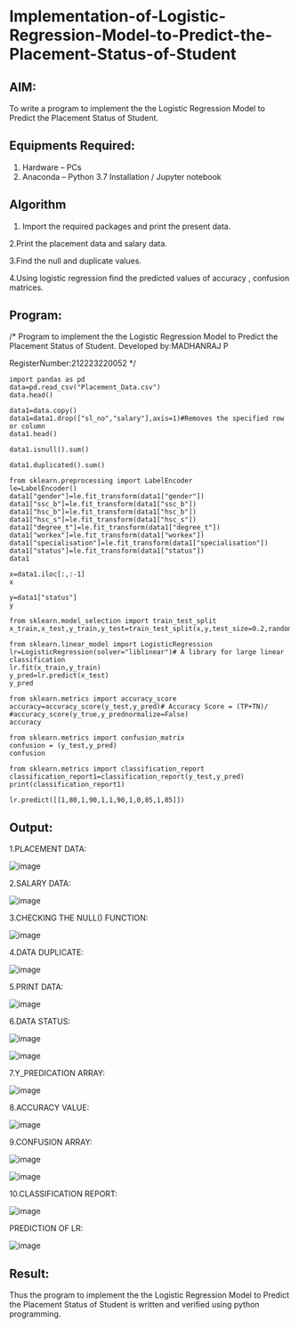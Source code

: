 # Implementation-of-Logistic-Regression-Model-to-Predict-the-Placement-Status-of-Student

## AIM:
To write a program to implement the the Logistic Regression Model to Predict the Placement Status of Student.

## Equipments Required:
1. Hardware – PCs
2. Anaconda – Python 3.7 Installation / Jupyter notebook

## Algorithm
1. Import the required packages and print the present data.

2.Print the placement data and salary data.

3.Find the null and duplicate values.

4.Using logistic regression find the predicted values of accuracy , confusion matrices. 

## Program:
/*
Program to implement the the Logistic Regression Model to Predict the Placement Status of Student.
Developed by:MADHANRAJ P

RegisterNumber:212223220052 
*/
```
import pandas as pd
data=pd.read_csv("Placement_Data.csv")
data.head()

data1=data.copy()
data1=data1.drop(["sl_no","salary"],axis=1)#Removes the specified row or column
data1.head()

data1.isnull().sum()

data1.duplicated().sum()

from sklearn.preprocessing import LabelEncoder
le=LabelEncoder()
data1["gender"]=le.fit_transform(data1["gender"])
data1["ssc_b"]=le.fit_transform(data1["ssc_b"])
data1["hsc_b"]=le.fit_transform(data1["hsc_b"])
data1["hsc_s"]=le.fit_transform(data1["hsc_s"])
data1["degree_t"]=le.fit_transform(data1["degree_t"])
data1["workex"]=le.fit_transform(data1["workex"])
data1["specialisation"]=le.fit_transform(data1["specialisation"])
data1["status"]=le.fit_transform(data1["status"])
data1

x=data1.iloc[:,:-1]
x

y=data1["status"]
y

from sklearn.model_selection import train_test_split
x_train,x_test,y_train,y_test=train_test_split(x,y,test_size=0.2,random_state=0)

from sklearn.linear_model import LogisticRegression
lr=LogisticRegression(solver="liblinear")# A library for large linear classification
lr.fit(x_train,y_train)
y_pred=lr.predict(x_test)
y_pred

from sklearn.metrics import accuracy_score
accuracy=accuracy_score(y_test,y_pred)# Accuracy Score = (TP+TN)/
#accuracy_score(y_true,y_prednormalize=False)
accuracy

from sklearn.metrics import confusion_matrix
confusion = (y_test,y_pred)
confusion

from sklearn.metrics import classification_report
classification_report1=classification_report(y_test,y_pred)
print(classification_report1)

lr.predict([[1,80,1,90,1,1,90,1,0,85,1,85]])
```

## Output:
1.PLACEMENT DATA:

![image](https://github.com/preethi2831/Implementation-of-Logistic-Regression-Model-to-Predict-the-Placement-Status-of-Student/assets/155142246/ee33d2ba-a53d-498f-85b8-e2dab2cdbedb)

2.SALARY DATA:

![image](https://github.com/preethi2831/Implementation-of-Logistic-Regression-Model-to-Predict-the-Placement-Status-of-Student/assets/155142246/8725adf4-c455-422c-a372-2dbb1e8113c4)

3.CHECKING THE NULL() FUNCTION:

![image](https://github.com/preethi2831/Implementation-of-Logistic-Regression-Model-to-Predict-the-Placement-Status-of-Student/assets/155142246/cb4fb35a-2bb8-493c-bae3-5e3121976a34)

4.DATA DUPLICATE:

![image](https://github.com/preethi2831/Implementation-of-Logistic-Regression-Model-to-Predict-the-Placement-Status-of-Student/assets/155142246/d3cccb38-4652-4180-8ff6-4706075d56c6)

5.PRINT DATA:

![image](https://github.com/preethi2831/Implementation-of-Logistic-Regression-Model-to-Predict-the-Placement-Status-of-Student/assets/155142246/56730a28-df28-41c7-bda7-67e3d37a229b)

6.DATA STATUS:

![image](https://github.com/preethi2831/Implementation-of-Logistic-Regression-Model-to-Predict-the-Placement-Status-of-Student/assets/155142246/0c4a453f-2c31-4c96-9592-03932695c344)

![image](https://github.com/preethi2831/Implementation-of-Logistic-Regression-Model-to-Predict-the-Placement-Status-of-Student/assets/155142246/58ea4c7a-363d-4ba5-802e-d23817a8bd16)


7.Y_PREDICATION ARRAY:

![image](https://github.com/preethi2831/Implementation-of-Logistic-Regression-Model-to-Predict-the-Placement-Status-of-Student/assets/155142246/0fbee6ad-a702-4921-9de9-a151a6632a66)

8.ACCURACY VALUE:

![image](https://github.com/preethi2831/Implementation-of-Logistic-Regression-Model-to-Predict-the-Placement-Status-of-Student/assets/155142246/f694719f-4dc5-4f9b-bb40-6cf738238833)

9.CONFUSION ARRAY:

![image](https://github.com/preethi2831/Implementation-of-Logistic-Regression-Model-to-Predict-the-Placement-Status-of-Student/assets/155142246/0c4a235c-e8a8-4216-ad4a-39201be2bfb9)

![image](https://github.com/preethi2831/Implementation-of-Logistic-Regression-Model-to-Predict-the-Placement-Status-of-Student/assets/155142246/f8398a01-728e-4203-9cc7-02722a726f50)

10.CLASSIFICATION REPORT:

![image](https://github.com/preethi2831/Implementation-of-Logistic-Regression-Model-to-Predict-the-Placement-Status-of-Student/assets/155142246/8837b5af-b14c-4184-9385-8dc065da0c41)

PREDICTION OF LR:

![image](https://github.com/preethi2831/Implementation-of-Logistic-Regression-Model-to-Predict-the-Placement-Status-of-Student/assets/155142246/b1511eef-9954-49c5-8739-24ba5cac5496)

## Result:
Thus the program to implement the the Logistic Regression Model to Predict the Placement Status of Student is written and verified using python programming.
